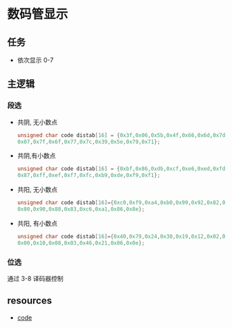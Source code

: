 # 数码管显示

## 任务

- 依次显示 0-7

## 主逻辑

### 段选

- 共阴, 无小数点

  ```c
  unsigned char code distab[16] = {0x3f,0x06,0x5b,0x4f,0x66,0x6d,0x7d,
  0x07,0x7f,0x6f,0x77,0x7c,0x39,0x5e,0x79,0x71};
  ```

- 共阴,有小数点

  ```c
  unsigned char code distab[16] = {0xbf,0x86,0xdb,0xcf,0xe6,0xed,0xfd,
  0x87,0xff,0xef,0xf7,0xfc,0xb9,0xde,0xf9,0xf1};
  ```

- 共阳, 无小数点

  ```c
  unsigned char code distab[16]={0xc0,0xf9,0xa4,0xb0,0x99,0x92,0x82,0xf8,
  0x80,0x90,0x88,0x83,0xc6,0xa1,0x86,0x8e};
  ```

- 共阳, 有小数点

  ```c
  unsigned char code distab[16]={0x40,0x79,0x24,0x30,0x19,0x12,0x02,0x78,
  0x00,0x10,0x08,0x03,0x46,0x21,0x06,0x0e};
  ```

### 位选

通过 3-8 译码器控制

## resources

- <a class="Repos" target="_blank" href="main.c">code</a>
